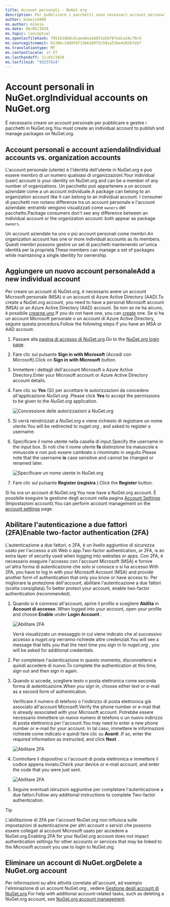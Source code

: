 ```yaml
---
title: Account personali - NuGet.org
description: Per pubblicare i pacchetti sono necessari account personali in NuGet.org
author: mikejo5000
ms.author: mikejo
ms.date: 06/05/2019
ms.topic: conceptual
ms.openlocfilehash: 7951b3db0cdcaee0a1eb955a5bf6fedce24c79c9
ms.sourcegitcommit: b138bc1d49fbf13b63d975c581a53be4283b7ebf
ms.translationtype: MT
ms.contentlocale: it-IT
ms.lasthandoff: 11/03/2020
ms.locfileid: "93237614"
---
```

# <a name="individual-accounts-on-nugetorg"></a><span data-ttu-id="64efa-103">Account personali in NuGet.org</span><span class="sxs-lookup"><span data-stu-id="64efa-103">Individual accounts on NuGet.org</span></span>

<span data-ttu-id="64efa-104">È necessario creare un account personale per pubblicare e gestire i pacchetti in NuGet.org.</span><span class="sxs-lookup"><span data-stu-id="64efa-104">You must create an individual account to publish and manage packages on NuGet.org.</span></span>

## <a name="individual-accounts-vs-organization-accounts"></a><span data-ttu-id="64efa-105">Account personali e account aziendali</span><span class="sxs-lookup"><span data-stu-id="64efa-105">Individual accounts vs. organization accounts</span></span>

<span data-ttu-id="64efa-106">L'account personale (utente) è l'identità dell'utente in NuGet.org e può essere membro di un numero qualsiasi di organizzazioni.</span><span class="sxs-lookup"><span data-stu-id="64efa-106">Your individual (user) account is your identity on NuGet.org and can be a member of any number of organizations.</span></span> <span data-ttu-id="64efa-107">Un pacchetto può appartenere a un account aziendale come a un account individuale.</span><span class="sxs-lookup"><span data-stu-id="64efa-107">A package can belong to an organization account like it can belong to an individual account.</span></span> <span data-ttu-id="64efa-108">I consumer di pacchetti non notano differenze tra un account personale e l'account aziendale: entrambi vengono visualizzati come `owners` del pacchetto.</span><span class="sxs-lookup"><span data-stu-id="64efa-108">Package consumers don't see any difference between an individual account or the organization account: both appear as package `owners`.</span></span>

<span data-ttu-id="64efa-109">Un account aziendale ha uno o più account personali come membri.</span><span class="sxs-lookup"><span data-stu-id="64efa-109">An organization account has one or more individual accounts as its members.</span></span> <span data-ttu-id="64efa-110">Questi membri possono gestire un set di pacchetti mantenendo un'unica identità per la proprietà.</span><span class="sxs-lookup"><span data-stu-id="64efa-110">These members can manage a set of packages while maintaining a single identity for ownership.</span></span>

## <a name="add-a-new-individual-account"></a><span data-ttu-id="64efa-111">Aggiungere un nuovo account personale</span><span class="sxs-lookup"><span data-stu-id="64efa-111">Add a new individual account</span></span>

<span data-ttu-id="64efa-112">Per creare un account di NuGet.org, è necessario avere un account Microsoft personale (MSA) o un account di Azure Active Directory (AAD).</span><span class="sxs-lookup"><span data-stu-id="64efa-112">To create a NuGet.org account, you need to have a personal Microsoft account (MSA) or an Azure Active Directory (AAD) account.</span></span> <span data-ttu-id="64efa-113">Se non se ne ha alcuno, è possibile [crearne uno](https://signup.live.com).</span><span class="sxs-lookup"><span data-stu-id="64efa-113">If you do not have one, you can [create](https://signup.live.com) one.</span></span> <span data-ttu-id="64efa-114">Se si ha un account Microsoft personale o un account di Azure Active Directory, seguire questa procedura.</span><span class="sxs-lookup"><span data-stu-id="64efa-114">Follow the following steps if you have an MSA or AAD account.</span></span>

1. <span data-ttu-id="64efa-115">Passare alla [pagina di accesso di NuGet.org](https://www.nuget.org/users/account/LogOn).</span><span class="sxs-lookup"><span data-stu-id="64efa-115">Go to the [NuGet.org login page](https://www.nuget.org/users/account/LogOn).</span></span>

1. <span data-ttu-id="64efa-116">Fare clic sul pulsante **Sign in with Microsoft** (Accedi con Microsoft).</span><span class="sxs-lookup"><span data-stu-id="64efa-116">Click on **Sign in with Microsoft** button.</span></span>

1. <span data-ttu-id="64efa-117">Immettere i dettagli dell'account Microsoft o Azure Active Directory.</span><span class="sxs-lookup"><span data-stu-id="64efa-117">Enter your Microsoft account or Azure Active Directory account details.</span></span>

1. <span data-ttu-id="64efa-118">Fare clic su **Yes** (Sì) per accettare le autorizzazioni da concedere all'applicazione *NuGet.org* .</span><span class="sxs-lookup"><span data-stu-id="64efa-118">Please click **Yes** to accept the permissions to be given to the *NuGet.org* application.</span></span>

   ![Concessione delle autorizzazioni a NuGet.org](media/nuget-org-permissions.png)

1. <span data-ttu-id="64efa-120">Si verrà reindirizzati a *NuGet.org* e viene richiesto di registrare un nome utente.</span><span class="sxs-lookup"><span data-stu-id="64efa-120">You will be redirected to *nuget.org* , and asked to register a username.</span></span>

1. <span data-ttu-id="64efa-121">Specificare il nome utente nella casella di input.</span><span class="sxs-lookup"><span data-stu-id="64efa-121">Specify the username in the input box.</span></span> <span data-ttu-id="64efa-122">Si noti che il nome utente **fa** distinzione tra maiuscole e minuscole e non può essere cambiato o rinominato in seguito.</span><span class="sxs-lookup"><span data-stu-id="64efa-122">Please note that the username **is** case sensitive and cannot be changed or renamed later.</span></span>

   ![Specificare un nome utente in NuGet.org](media/nuget-org-register.png) 

1. <span data-ttu-id="64efa-124">Fare clic sul pulsante **Register (registra** ).</span><span class="sxs-lookup"><span data-stu-id="64efa-124">Click the **Register** button.</span></span>

<span data-ttu-id="64efa-125">Si ha ora un account di NuGet.org.</span><span class="sxs-lookup"><span data-stu-id="64efa-125">You now have a NuGet.org account.</span></span> <span data-ttu-id="64efa-126">È possibile eseguire la gestione degli account nella pagina [Account Settings](https://www.nuget.org/account) (Impostazioni account).</span><span class="sxs-lookup"><span data-stu-id="64efa-126">You can perform account management on the [account settings](https://www.nuget.org/account) page.</span></span>

## <a name="enable-two-factor-authentication-2fa"></a><span data-ttu-id="64efa-127">Abilitare l'autenticazione a due fattori (2FA)</span><span class="sxs-lookup"><span data-stu-id="64efa-127">Enable two-factor authentication (2FA)</span></span>

<span data-ttu-id="64efa-128">L'autenticazione a due fattori, o 2FA, è un livello aggiuntivo di sicurezza usato per l'accesso a siti Web o app.</span><span class="sxs-lookup"><span data-stu-id="64efa-128">Two-factor authentication, or 2FA, is an extra layer of security used when logging into websites or apps.</span></span> <span data-ttu-id="64efa-129">Con 2FA, è necessario eseguire l'accesso con l'account Microsoft (MSA) e fornire un'altra forma di autenticazione che solo si conosce o si ha accesso.</span><span class="sxs-lookup"><span data-stu-id="64efa-129">With 2FA, you have to log in with your Microsoft Account (MSA) and provide another form of authentication that only you know or have access to.</span></span> <span data-ttu-id="64efa-130">Per migliorare la protezione dell'account, abilitare l'autenticazione a due fattori (scelta consigliata).</span><span class="sxs-lookup"><span data-stu-id="64efa-130">To better protect your account, enable two-factor authentication (recommended).</span></span>

1. <span data-ttu-id="64efa-131">Quando si è connessi all'account, aprire il profilo e scegliere **Abilita** in **Account di accesso** .</span><span class="sxs-lookup"><span data-stu-id="64efa-131">When logged into your account, open your profile and choose **Enable** under **Login Account** .</span></span>

   ![Abilitare 2FA](media/nuget-org-register-2fa.png)

   <span data-ttu-id="64efa-133">Verrà visualizzato un messaggio in cui viene indicato che al successivo accesso a *nuget.org* verranno richieste altre credenziali.</span><span class="sxs-lookup"><span data-stu-id="64efa-133">You will see a message that tells you that the next time you sign in to *nuget.org* , you will be asked for additional credentials.</span></span>

2. <span data-ttu-id="64efa-134">Per completare l'autenticazione in questo momento, disconnettersi e quindi accedere di nuovo.</span><span class="sxs-lookup"><span data-stu-id="64efa-134">To complete the authentication at this time, sign out and then sign in again.</span></span>

3. <span data-ttu-id="64efa-135">Quando si accede, scegliere testo o posta elettronica come seconda forma di autenticazione.</span><span class="sxs-lookup"><span data-stu-id="64efa-135">When you sign in, choose either text or e-mail as a second form of authentication.</span></span>

   <span data-ttu-id="64efa-136">Verificare il numero di telefono o l'indirizzo di posta elettronica già associato all'account Microsoft.</span><span class="sxs-lookup"><span data-stu-id="64efa-136">Verify the phone number or e-mail that is already associated with your Microsoft account.</span></span> <span data-ttu-id="64efa-137">Potrebbe essere necessario immettere un nuovo numero di telefono o un nuovo indirizzo di posta elettronica per l'account.</span><span class="sxs-lookup"><span data-stu-id="64efa-137">You may need to enter a new phone number or e-mail for your account.</span></span> <span data-ttu-id="64efa-138">In tal caso, immettere le informazioni richieste come indicato e quindi fare clic su **Avanti** .</span><span class="sxs-lookup"><span data-stu-id="64efa-138">If so, enter the required information as instructed, and click **Next** .</span></span>

   ![Abilitare 2FA](media/nuget-org-sign-in-2fa.png)

4. <span data-ttu-id="64efa-140">Controllare il dispositivo o l'account di posta elettronica e immettere il codice appena inviato.</span><span class="sxs-lookup"><span data-stu-id="64efa-140">Check your device or e-mail account, and enter the code that you were just sent.</span></span>

   ![Abilitare 2FA](media/nuget-org-enter-code-2fa.png)

5. <span data-ttu-id="64efa-142">Seguire eventuali istruzioni aggiuntive per completare l'autenticazione a due fattori.</span><span class="sxs-lookup"><span data-stu-id="64efa-142">Follow any additional instructions to complete Two-factor authentication.</span></span>

> [!Tip]
> <span data-ttu-id="64efa-143">L'abilitazione di 2FA per l'account NuGet.org non influisca sulle impostazioni di autenticazione per altri account o servizi che possono essere collegati al account Microsoft usato per accedere a NuGet.org.</span><span class="sxs-lookup"><span data-stu-id="64efa-143">Enabling 2FA for your NuGet.org account does not impact authentication settings for other accounts or services that may be linked to the Microsoft account you use to login to NuGet.org.</span></span>

## <a name="delete-a-nugetorg-account"></a><span data-ttu-id="64efa-144">Eliminare un account di NuGet.org</span><span class="sxs-lookup"><span data-stu-id="64efa-144">Delete a NuGet.org account</span></span>

<span data-ttu-id="64efa-145">Per informazioni su altre attività correlate all'account, ad esempio l'eliminazione di un account NuGet.org , vedere [Gestione degli account di NuGet.org](nuget-org-faq.md#nugetorg-account-management).</span><span class="sxs-lookup"><span data-stu-id="64efa-145">For help with additional account-related tasks, such as deleting a NuGet.org account, see [NuGet.org account management](nuget-org-faq.md#nugetorg-account-management).</span></span>
